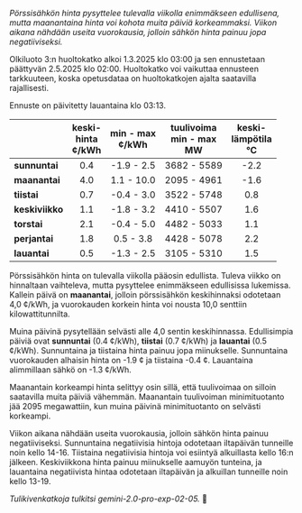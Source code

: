 *Pörssisähkön hinta pysyttelee tulevalla viikolla enimmäkseen edullisena, mutta maanantaina hinta voi kohota muita päiviä korkeammaksi. Viikon aikana nähdään useita vuorokausia, jolloin sähkön hinta painuu jopa negatiiviseksi.*


Olkiluoto 3:n huoltokatko alkoi 1.3.2025 klo 03:00 ja sen ennustetaan päättyvän 2.5.2025 klo 02:00. Huoltokatko voi vaikuttaa ennusteen tarkkuuteen, koska opetusdataa on huoltokatkojen ajalta saatavilla rajallisesti.

Ennuste on päivitetty lauantaina klo 03:13.

|    | keski-<br>hinta<br>¢/kWh | min - max<br>¢/kWh | tuulivoima<br>min - max<br>MW | keski-<br>lämpötila<br>°C |
|:-------------|:----------------:|:----------------:|:-------------:|:-------------:|
| **sunnuntai**  | 0.4 | -1.9 - 2.5 | 3682 - 5589 | -2.2 |
| **maanantai** | 4.0 | 1.1 - 10.0 | 2095 - 4961 | -1.6 |
| **tiistai**    | 0.7 | -0.4 - 3.0 | 3522 - 5748 |  0.8 |
| **keskiviikko**| 1.1 | -1.8 - 3.2 | 4410 - 5507 |  1.6 |
| **torstai**   | 2.1 | -0.4 - 5.0 | 4482 - 5033 |  1.1 |
| **perjantai**  | 1.8 | 0.5 - 3.8  | 4428 - 5078 |  2.2 |
| **lauantai**  | 0.5 | -1.3 - 2.5 | 3105 - 5310 |  1.5 |

Pörssisähkön hinta on tulevalla viikolla pääosin edullista. Tuleva viikko on hinnaltaan vaihteleva, mutta pysyttelee enimmäkseen edullisissa lukemissa. Kallein päivä on **maanantai**, jolloin pörssisähkön keskihinnaksi odotetaan 4,0 ¢/kWh, ja vuorokauden korkein hinta voi nousta 10,0 senttiin kilowattitunnilta.

Muina päivinä pysytellään selvästi alle 4,0 sentin keskihinnassa. Edullisimpia päiviä ovat **sunnuntai** (0.4 ¢/kWh), **tiistai** (0.7 ¢/kWh) ja **lauantai** (0.5 ¢/kWh). Sunnuntaina ja tiistaina hinta painuu jopa miinukselle. Sunnuntaina vuorokauden alhaisin hinta on -1.9 ¢ ja tiistaina -0.4 ¢. Lauantaina alimmillaan sähkö on -1.3 ¢/kWh.

Maanantain korkeampi hinta selittyy osin sillä, että tuulivoimaa on silloin saatavilla muita päiviä vähemmän. Maanantain tuulivoiman minimituotanto jää 2095 megawattiin, kun muina päivinä minimituotanto on selvästi korkeampi.

Viikon aikana nähdään useita vuorokausia, jolloin sähkön hinta painuu negatiiviseksi. Sunnuntaina negatiivisia hintoja odotetaan iltapäivän tunneille noin kello 14-16. Tiistaina negatiivisia hintoja voi esiintyä alkuillasta kello 16:n jälkeen. Keskiviikkona hinta painuu miinukselle aamuyön tunteina, ja lauantaina negatiivista hintaa odotetaan iltapäivän ja alkuillan tunneille noin kello 13-19.

*Tulikivenkatkoja tulkitsi gemini-2.0-pro-exp-02-05.* 🍃

